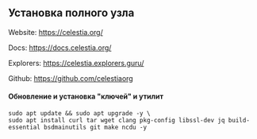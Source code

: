 ## Установка полного узла
Website: https://celestia.org/

Docs: https://docs.celestia.org/

Explorers: https://celestia.explorers.guru/

Github: https://github.com/celestiaorg

#### Обновление и установка "ключей" и утилит
```
sudo apt update && sudo apt upgrade -y \
sudo apt install curl tar wget clang pkg-config libssl-dev jq build-essential bsdmainutils git make ncdu -y
```
